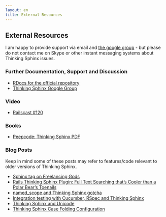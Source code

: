 ```yaml
---
layout: en
title: External Resources
---
```


## External Resources

I am happy to provide support via email and [the google group](http://groups.google.com/group/thinking-sphinx/) - but please do not contact me on Skype or other instant messaging systems about Thinking Sphinx issues.

### Further Documentation, Support and Discussion

* [RDocs for the official repository](http://rdoc.info/projects/pat/thinking-sphinx)
* [Thinking Sphinx Google Group](http://groups.google.com/group/thinking-sphinx/)

### Video

* [Railscast #120](http://railscasts.com/episodes/120-thinking-sphinx)

### Books

* [Peepcode: Thinking Sphinx PDF](http://peepcode.com/products/thinking-sphinx-pdf)

### Blog Posts

Keep in mind some of these posts may refer to features/code relevant to older versions of Thinking Sphinx.

* [Sphinx tag on Freelancing Gods](http://freelancing-gods.com/tags/sphinx)
* [Rails Thinking Sphinx Plugin: Full Text Searching that’s Cooler than a Polar Bear’s Toenails](http://www.williambharding.com/blog/rails/rails-thinking-sphinx-plugin-full-text-searching-thats-cooler-than-a-polar-bears-toenails/)
* [named_scope and Thinking Sphinx gotcha](http://davidwparker.com/2008/11/13/named_scope-and-thinking-sphinx-gotcha/)
* [Integration testing with Cucumber, RSpec and Thinking Sphinx](http://rhnh.net/2008/10/01/integration-testing-with-cucumber-rspec-and-thinking-sphinx)
* [Thinking Sphinx and Unicode](http://yob.id.au/2008/05/08/thinking-sphinx-and-unicode.html)
* [Thinking Sphinx Case Folding Configuration](http://darwinweb.net/articles/thinking-sphinx-case-folding-configuration)
